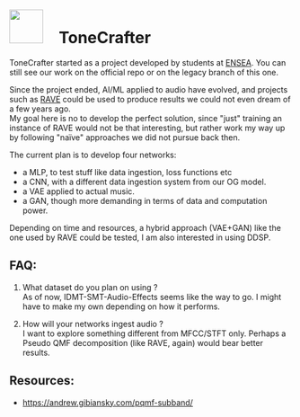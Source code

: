 <h1 align=left><img src="ToneCrafter_logo.png" width="60">&emsp;ToneCrafter</h1>

ToneCrafter started as a project developed by students at [ENSEA](https://www.ensea.fr/). You can
still see our work on the official repo or on the legacy branch of this one.  

Since the project ended, AI/ML applied to audio have evolved, and projects such
as [RAVE](https://github.com/acids-ircam/RAVE) could be used to produce results
we could not even dream of a few years ago.  
My goal here is no to develop the perfect solution, since "just" training an 
instance of RAVE would not be that interesting, but rather work my way up by 
following "naïve" approaches we did not pursue back then.

The current plan is to develop four networks:  

- a MLP, to test stuff like data ingestion, loss functions etc
- a CNN, with a different data ingestion system from our OG model.
- a VAE applied to actual music.
- a GAN, though more demanding in terms of data and computation power.

Depending on time and resources, a hybrid approach (VAE+GAN) like the one 
used by RAVE could be tested, I am also interested in using DDSP.

## FAQ:

1. What dataset do you plan on using ?  
   As of now, IDMT-SMT-Audio-Effects seems like the way to go. I might have to 
   make my own depending on how it performs.

2. How will your networks ingest audio ?  
    I want to explore something different from MFCC/STFT only. Perhaps a Pseudo
    QMF decomposition (like RAVE, again) would bear better results.


## Resources:
- https://andrew.gibiansky.com/pqmf-subband/

    